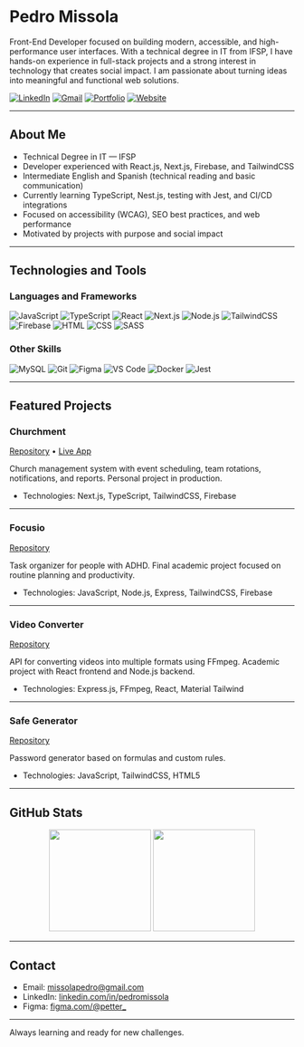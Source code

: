 # Pedro Missola

Front-End Developer focused on building modern, accessible, and high-performance user interfaces. With a technical degree in IT from IFSP, I have hands-on experience in full-stack projects and a strong interest in technology that creates social impact. I am passionate about turning ideas into meaningful and functional web solutions.

[![LinkedIn](https://img.shields.io/badge/-Pedro%20Missola-0077B5?style=flat&logo=linkedin&logoColor=white)](https://www.linkedin.com/in/pedromissola/)
[![Gmail](https://img.shields.io/badge/-missolapedro@gmail.com-D14836?style=flat&logo=gmail&logoColor=white)](mailto:missolapedro@gmail.com)
[![Portfolio](https://img.shields.io/badge/-Figma%20Portfolio-F24E1E?style=flat&logo=figma&logoColor=white)](https://www.figma.com/@petter_)
[![Website](https://img.shields.io/badge/-Churchment%20App-FF7043?style=flat&logo=vercel&logoColor=white)](https://churchment.vercel.app/)

---

## About Me

- Technical Degree in IT — IFSP
- Developer experienced with React.js, Next.js, Firebase, and TailwindCSS
- Intermediate English and Spanish (technical reading and basic communication)
- Currently learning TypeScript, Nest.js, testing with Jest, and CI/CD integrations
- Focused on accessibility (WCAG), SEO best practices, and web performance
- Motivated by projects with purpose and social impact

---

## Technologies and Tools

### Languages and Frameworks

![JavaScript](https://img.shields.io/badge/JavaScript-F7DF1E?style=flat&logo=javascript&logoColor=black)
![TypeScript](https://img.shields.io/badge/TypeScript-3178C6?style=flat&logo=typescript&logoColor=white)
![React](https://img.shields.io/badge/React-61DAFB?style=flat&logo=react&logoColor=black)
![Next.js](https://img.shields.io/badge/Next.js-000000?style=flat&logo=nextdotjs&logoColor=white)
![Node.js](https://img.shields.io/badge/Node.js-339933?style=flat&logo=node.js&logoColor=white)
![TailwindCSS](https://img.shields.io/badge/TailwindCSS-06B6D4?style=flat&logo=tailwindcss&logoColor=white)
![Firebase](https://img.shields.io/badge/Firebase-FFCA28?style=flat&logo=firebase&logoColor=black)
![HTML](https://img.shields.io/badge/HTML-E34F26?style=flat&logo=html5&logoColor=white)
![CSS](https://img.shields.io/badge/CSS-1572B6?style=flat&logo=css3&logoColor=white)
![SASS](https://img.shields.io/badge/SASS-CC6699?style=flat&logo=sass&logoColor=white)

### Other Skills

![MySQL](https://img.shields.io/badge/MySQL-4479A1?style=flat&logo=mysql&logoColor=white)
![Git](https://img.shields.io/badge/Git-F05032?style=flat&logo=git&logoColor=white)
![Figma](https://img.shields.io/badge/Figma-F24E1E?style=flat&logo=figma&logoColor=white)
![VS Code](https://img.shields.io/badge/VS%20Code-007ACC?style=flat&logo=visual-studio-code&logoColor=white)
![Docker](https://img.shields.io/badge/Docker-2496ED?style=flat&logo=docker&logoColor=white)
![Jest](https://img.shields.io/badge/Jest-C21325?style=flat&logo=jest&logoColor=white)

---

## Featured Projects

### Churchment  
[Repository](https://github.com/PedroMissola/churchment) • [Live App](https://churchment.vercel.app)

Church management system with event scheduling, team rotations, notifications, and reports. Personal project in production.

- Technologies: Next.js, TypeScript, TailwindCSS, Firebase

---

### Focusio  
[Repository](https://github.com/MissolaPedro/TDAH)

Task organizer for people with ADHD. Final academic project focused on routine planning and productivity.

- Technologies: JavaScript, Node.js, Express, TailwindCSS, Firebase

---

### Video Converter
[Repository](https://github.com/PedroMissola/Video-Converter-API)

API for converting videos into multiple formats using FFmpeg. Academic project with React frontend and Node.js backend.

- Technologies: Express.js, FFmpeg, React, Material Tailwind

---

### Safe Generator
[Repository](https://github.com/PedroMissola/PassGenGuard)

Password generator based on formulas and custom rules.

- Technologies: JavaScript, TailwindCSS, HTML5

---

## GitHub Stats

<div align="center">
  <img height="180em" src="https://github-readme-stats.vercel.app/api?username=MissolaPedro&show_icons=true&theme=default" />
  <img height="180em" src="https://github-readme-stats.vercel.app/api/top-langs/?username=MissolaPedro&layout=compact&hide_progress=true&theme=default" />
</div>

---

## Contact

- Email: [missolapedro@gmail.com](mailto:missolapedro@gmail.com)
- LinkedIn: [linkedin.com/in/pedromissola](https://www.linkedin.com/in/pedromissola/)
- Figma: [figma.com/@petter_](https://www.figma.com/@petter_)

---

Always learning and ready for new challenges.
